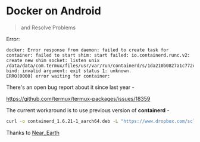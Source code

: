 # Docker on Android
> and Resolve Problems


Error:
```
docker: Error response from daemon: failed to create task for container: failed to start shim: start failed: io.containerd.runc.v2: create new shim socket: listen unix /data/data/com.termux/files/usr/var/run/containerd/s/1da210b0827a1c772c72b223e4f1d42d8604457319c91bfc896ef8bb8919411e: bind: invalid argument: exit status 1: unknown.
ERRO[0000] error waiting for container:
```

There's an open bug report about it since last year -

https://github.com/termux/termux-packages/issues/18359

The current workaround is to use previous version of **containerd** -

```sh
curl -o containerd_1.6.21-1_aarch64.deb -L "https://www.dropbox.com/scl/fi/9ihg5gnlzwtbookjs5szy/containerd_1.6.21-1_aarch64.deb?rlkey=vsywpuz3e2x3edu72yklwvod6&st=tzl93ri9&dl=1" && pkg install -y --allow-downgrades --allow-change-held-packages ./containerd_1.6.21-1_aarch64.deb && apt-mark hold containerd
```

Thanks to [Near_Earth](https://www.reddit.com/user/Near_Earth/)
